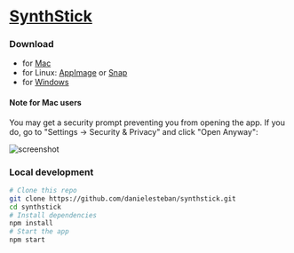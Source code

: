 [SynthStick](https://synthstick.gatunes.com/)
==

### Download

  * for [Mac](https://github.com/danielesteban/synthstick/releases/download/v1.0.0/synthstick-1.0.0.dmg)
  * for Linux: [AppImage](https://github.com/danielesteban/synthstick/releases/download/v1.0.0/synthstick-1.0.0.AppImage) or [Snap](https://github.com/danielesteban/synthstick/releases/download/v1.0.0/synthstick_1.0.0_amd64.snap)
  * for [Windows](https://github.com/danielesteban/synthstick/releases/download/v1.0.0/synthstick.Setup.1.0.0.exe)

#### Note for Mac users

You may get a security prompt preventing you from opening the app.
If you do, go to "Settings -> Security & Privacy" and click "Open Anyway":

![screenshot](https://user-images.githubusercontent.com/806111/93535157-b18c2480-f946-11ea-910f-1460a6d881d3.png)

### Local development

```bash
# Clone this repo
git clone https://github.com/danielesteban/synthstick.git
cd synthstick
# Install dependencies
npm install
# Start the app
npm start
```

